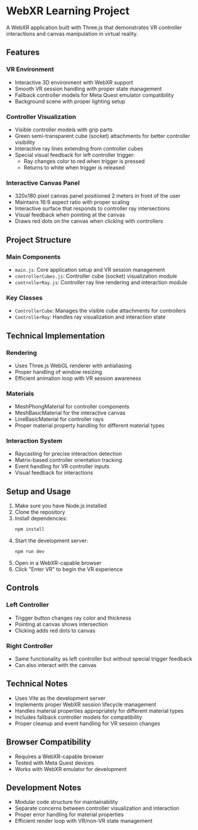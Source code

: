 # WebXR Learning Project

A WebXR application built with Three.js that demonstrates VR controller interactions and canvas manipulation in virtual reality.

## Features

### VR Environment

- Interactive 3D environment with WebXR support
- Smooth VR session handling with proper state management
- Fallback controller models for Meta Quest emulator compatibility
- Background scene with proper lighting setup

### Controller Visualization

- Visible controller models with grip parts
- Green semi-transparent cube (socket) attachments for better controller visibility
- Interactive ray lines extending from controller cubes
- Special visual feedback for left controller trigger:
  - Ray changes color to red when trigger is pressed
  - Returns to white when trigger is released

### Interactive Canvas Panel

- 320x180 pixel canvas panel positioned 2 meters in front of the user
- Maintains 16:9 aspect ratio with proper scaling
- Interactive surface that responds to controller ray intersections
- Visual feedback when pointing at the canvas
- Draws red dots on the canvas when clicking with controllers

## Project Structure

### Main Components

- `main.js`: Core application setup and VR session management
- `controllerCubes.js`: Controller cube (socket) visualization module
- `controllerRay.js`: Controller ray line rendering and interaction module

### Key Classes

- `ControllerCube`: Manages the visible cube attachments for controllers
- `ControllerRay`: Handles ray visualization and interaction state

## Technical Implementation

### Rendering

- Uses Three.js WebGL renderer with antialiasing
- Proper handling of window resizing
- Efficient animation loop with VR session awareness

### Materials

- MeshPhongMaterial for controller components
- MeshBasicMaterial for the interactive canvas
- LineBasicMaterial for controller rays
- Proper material property handling for different material types

### Interaction System

- Raycasting for precise interaction detection
- Matrix-based controller orientation tracking
- Event handling for VR controller inputs
- Visual feedback for interactions

## Setup and Usage

1. Make sure you have Node.js installed
2. Clone the repository
3. Install dependencies:
   ```bash
   npm install
   ```
4. Start the development server:
   ```bash
   npm run dev
   ```
5. Open in a WebXR-capable browser
6. Click "Enter VR" to begin the VR experience

## Controls

### Left Controller

- Trigger button changes ray color and thickness
- Pointing at canvas shows intersection
- Clicking adds red dots to canvas

### Right Controller

- Same functionality as left controller but without special trigger feedback
- Can also interact with the canvas

## Technical Notes

- Uses Vite as the development server
- Implements proper WebXR session lifecycle management
- Handles material properties appropriately for different material types
- Includes fallback controller models for compatibility
- Proper cleanup and event handling for VR session changes

## Browser Compatibility

- Requires a WebXR-capable browser
- Tested with Meta Quest devices
- Works with WebXR emulator for development

## Development Notes

- Modular code structure for maintainability
- Separate concerns between controller visualization and interaction
- Proper error handling for material properties
- Efficient render loop with VR/non-VR state management
